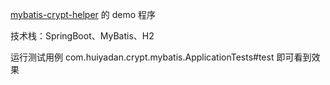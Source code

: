 [mybatis-crypt-helper](https://github.com/ztrun/mybatis-crypt-helper) 的 demo 程序

技术栈：SpringBoot、MyBatis、H2 

运行测试用例 com.huiyadan.crypt.mybatis.ApplicationTests#test 即可看到效果
